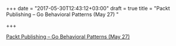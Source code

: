 +++
date = "2017-05-30T12:43:12+03:00"
draft = true
title = "Packt Publishing – Go Behavioral Patterns (May 27) "

+++

<p><a href="https://www.packtpub.com/application-development/go-behavioral-patterns-video">Packt Publishing – Go Behavioral Patterns (May 27) </a></p>